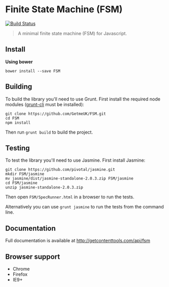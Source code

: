 # Finite State Machine (FSM)

[![Build Status](https://travis-ci.org/GetmeUK/FSM.svg?branch=master)](https://travis-ci.org/GetmeUK/FSM)

> A minimal finite state machine (FSM) for Javascript.

## Install

**Using bower**

```
bower install --save FSM
```

## Building
To build the library you'll need to use Grunt. First install the required node modules ([grunt-cli](http://gruntjs.com/getting-started) must be installed):
```
git clone https://github.com/GetmeUK/FSM.git
cd FSM
npm install
```

Then run `grunt build` to build the project.

## Testing
To test the library you'll need to use Jasmine. First install Jasmine:
```
git clone https://github.com/pivotal/jasmine.git
mkdir FSM/jasmine
mv jasmine/dist/jasmine-standalone-2.0.3.zip FSM/jasmine
cd FSM/jasmine
unzip jasmine-standalone-2.0.3.zip
```

Then open `FSM/SpecRunner.html` in a browser to run the tests. 

Alternatively you can use `grunt jasmine` to run the tests from the command line. 

## Documentation
Full documentation is available at http://getcontenttools.com/api/fsm

## Browser support
- Chrome
- Firefox
- IE9+
